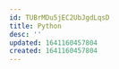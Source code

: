 ```yaml
---
id: TUBrMDu5jEC2UbJgdLqsD
title: Python
desc: ''
updated: 1641160457804
created: 1641160457804
---
```


